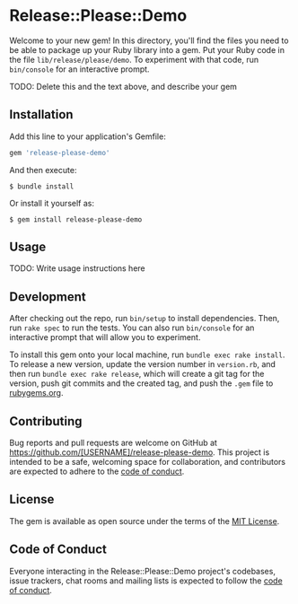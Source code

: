 # Release::Please::Demo

Welcome to your new gem! In this directory, you'll find the files you need to be able to package up your Ruby library into a gem. Put your Ruby code in the file `lib/release/please/demo`. To experiment with that code, run `bin/console` for an interactive prompt.

TODO: Delete this and the text above, and describe your gem

## Installation

Add this line to your application's Gemfile:

```ruby
gem 'release-please-demo'
```

And then execute:

    $ bundle install

Or install it yourself as:

    $ gem install release-please-demo

## Usage

TODO: Write usage instructions here

## Development

After checking out the repo, run `bin/setup` to install dependencies. Then, run `rake spec` to run the tests. You can also run `bin/console` for an interactive prompt that will allow you to experiment.

To install this gem onto your local machine, run `bundle exec rake install`. To release a new version, update the version number in `version.rb`, and then run `bundle exec rake release`, which will create a git tag for the version, push git commits and the created tag, and push the `.gem` file to [rubygems.org](https://rubygems.org).

## Contributing

Bug reports and pull requests are welcome on GitHub at https://github.com/[USERNAME]/release-please-demo. This project is intended to be a safe, welcoming space for collaboration, and contributors are expected to adhere to the [code of conduct](https://github.com/[USERNAME]/release-please-demo/blob/master/CODE_OF_CONDUCT.md).

## License

The gem is available as open source under the terms of the [MIT License](https://opensource.org/licenses/MIT).

## Code of Conduct

Everyone interacting in the Release::Please::Demo project's codebases, issue trackers, chat rooms and mailing lists is expected to follow the [code of conduct](https://github.com/[USERNAME]/release-please-demo/blob/master/CODE_OF_CONDUCT.md).

